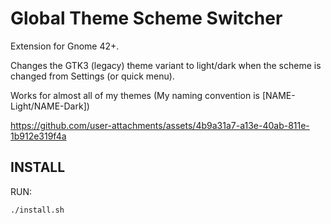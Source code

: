 # Global Theme Scheme Switcher

Extension for Gnome 42+.

Changes the GTK3 (legacy) theme variant to light/dark when the scheme is changed from Settings (or quick menu).

Works for almost all of my themes (My naming convention is [NAME-Light/NAME-Dark])

https://github.com/user-attachments/assets/4b9a31a7-a13e-40ab-811e-1b912e319f4a

## INSTALL

RUN:

```
./install.sh
```
